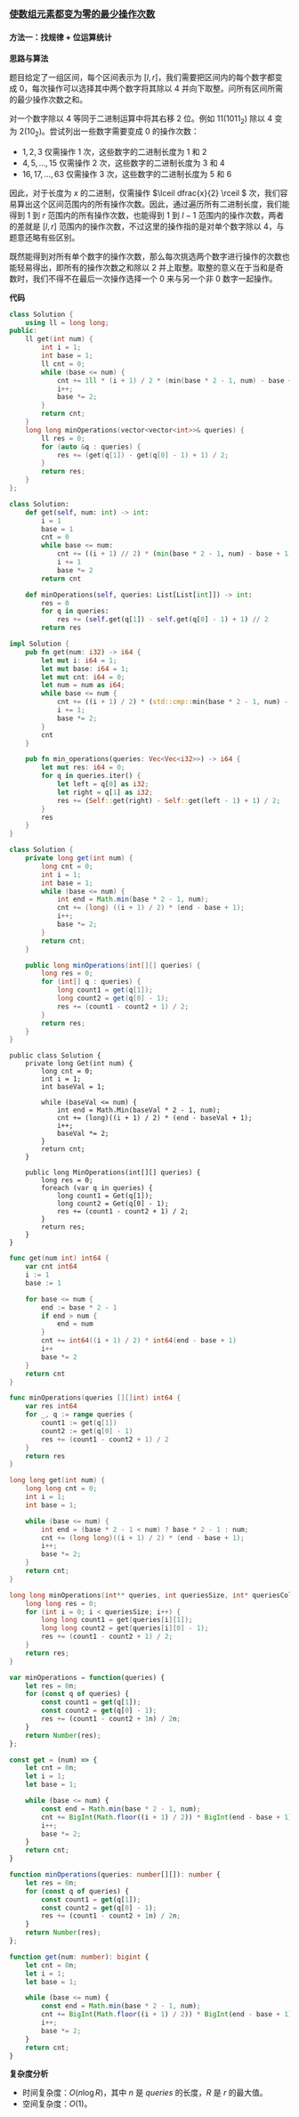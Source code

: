 ### [使数组元素都变为零的最少操作次数](https://leetcode.cn/problems/minimum-operations-to-make-array-elements-zero/solutions/3764859/shi-shu-zu-yuan-su-du-bian-wei-ling-de-z-11m3/)

#### 方法一：找规律 + 位运算统计

**思路与算法**

题目给定了一组区间，每个区间表示为 $[l,r]$，我们需要把区间内的每个数字都变成 $0$，每次操作可以选择其中两个数字将其除以 $4$ 并向下取整。问所有区间所需的最少操作次数之和。

对一个数字除以 $4$ 等同于二进制运算中将其右移 $2$ 位。例如 $11(1011_2)$ 除以 $4$ 变为 $2(10_2)$。尝试列出一些数字需要变成 $0$ 的操作次数：

- $1,2,3$ 仅需操作 $1$ 次，这些数字的二进制长度为 $1$ 和 $2$
- $4,5,\dots ,15$ 仅需操作 $2$ 次，这些数字的二进制长度为 $3$ 和 $4$
- $16,17,\dots ,63$ 仅需操作 $3$ 次，这些数字的二进制长度为 $5$ 和 $6$

因此，对于长度为 $x$ 的二进制，仅需操作 $\lceil dfrac{x}{2} \rceil $ 次，我们容易算出这个区间范围内的所有操作次数。因此，通过遍历所有二进制长度，我们能得到 $1$ 到 $r$ 范围内的所有操作次数，也能得到 $1$ 到 $l-1$ 范围内的操作次数，两者的差就是 $[l,r]$ 范围内的操作次数，不过这里的操作指的是对单个数字除以 $4$，与题意还略有些区别。

既然能得到对所有单个数字的操作次数，那么每次挑选两个数字进行操作的次数也能轻易得出，即所有的操作次数之和除以 $2$ 并上取整。取整的意义在于当和是奇数时，我们不得不在最后一次操作选择一个 $0$ 来与另一个非 $0$ 数字一起操作。

**代码**

```C++
class Solution {
    using ll = long long;
public:
    ll get(int num) {
        int i = 1;
        int base = 1;
        ll cnt = 0;
        while (base <= num) {
            cnt += 1ll * (i + 1) / 2 * (min(base * 2 - 1, num) - base + 1);
            i++;
            base *= 2;
        }
        return cnt;
    }
    long long minOperations(vector<vector<int>>& queries) {
        ll res = 0;
        for (auto &q : queries) {
            res += (get(q[1]) - get(q[0] - 1) + 1) / 2;
        }
        return res;
    }
};
```

```Python
class Solution:
    def get(self, num: int) -> int:
        i = 1
        base = 1
        cnt = 0
        while base <= num:
            cnt += ((i + 1) // 2) * (min(base * 2 - 1, num) - base + 1)
            i += 1
            base *= 2
        return cnt

    def minOperations(self, queries: List[List[int]]) -> int:
        res = 0
        for q in queries:
            res += (self.get(q[1]) - self.get(q[0] - 1) + 1) // 2
        return res
```

```Rust
impl Solution {
    pub fn get(num: i32) -> i64 {
        let mut i: i64 = 1;
        let mut base: i64 = 1;
        let mut cnt: i64 = 0;
        let num = num as i64;
        while base <= num {
            cnt += ((i + 1) / 2) * (std::cmp::min(base * 2 - 1, num) - base + 1);
            i += 1;
            base *= 2;
        }
        cnt
    }

    pub fn min_operations(queries: Vec<Vec<i32>>) -> i64 {
        let mut res: i64 = 0;
        for q in queries.iter() {
            let left = q[0] as i32;
            let right = q[1] as i32;
            res += (Self::get(right) - Self::get(left - 1) + 1) / 2;
        }
        res
    }
}
```

```Java
class Solution {
    private long get(int num) {
        long cnt = 0;
        int i = 1;
        int base = 1;
        while (base <= num) {
            int end = Math.min(base * 2 - 1, num);
            cnt += (long) ((i + 1) / 2) * (end - base + 1);
            i++;
            base *= 2;
        }
        return cnt;
    }

    public long minOperations(int[][] queries) {
        long res = 0;
        for (int[] q : queries) {
            long count1 = get(q[1]);
            long count2 = get(q[0] - 1);
            res += (count1 - count2 + 1) / 2;
        }
        return res;
    }
}
```

```CSharp
public class Solution {
    private long Get(int num) {
        long cnt = 0;
        int i = 1;
        int baseVal = 1;

        while (baseVal <= num) {
            int end = Math.Min(baseVal * 2 - 1, num);
            cnt += (long)((i + 1) / 2) * (end - baseVal + 1);
            i++;
            baseVal *= 2;
        }
        return cnt;
    }

    public long MinOperations(int[][] queries) {
        long res = 0;
        foreach (var q in queries) {
            long count1 = Get(q[1]);
            long count2 = Get(q[0] - 1);
            res += (count1 - count2 + 1) / 2;
        }
        return res;
    }
}
```

```Go
func get(num int) int64 {
    var cnt int64
    i := 1
    base := 1

    for base <= num {
        end := base * 2 - 1
        if end > num {
            end = num
        }
        cnt += int64((i + 1) / 2) * int64(end - base + 1)
        i++
        base *= 2
    }
    return cnt
}

func minOperations(queries [][]int) int64 {
    var res int64
    for _, q := range queries {
        count1 := get(q[1])
        count2 := get(q[0] - 1)
        res += (count1 - count2 + 1) / 2
    }
    return res
}
```

```C
long long get(int num) {
    long long cnt = 0;
    int i = 1;
    int base = 1;

    while (base <= num) {
        int end = (base * 2 - 1 < num) ? base * 2 - 1 : num;
        cnt += (long long)((i + 1) / 2) * (end - base + 1);
        i++;
        base *= 2;
    }
    return cnt;
}

long long minOperations(int** queries, int queriesSize, int* queriesColSize) {
    long long res = 0;
    for (int i = 0; i < queriesSize; i++) {
        long long count1 = get(queries[i][1]);
        long long count2 = get(queries[i][0] - 1);
        res += (count1 - count2 + 1) / 2;
    }
    return res;
}
```

```JavaScript
var minOperations = function(queries) {
    let res = 0n;
    for (const q of queries) {
        const count1 = get(q[1]);
        const count2 = get(q[0] - 1);
        res += (count1 - count2 + 1n) / 2n;
    }
    return Number(res);
};

const get = (num) => {
    let cnt = 0n;
    let i = 1;
    let base = 1;

    while (base <= num) {
        const end = Math.min(base * 2 - 1, num);
        cnt += BigInt(Math.floor((i + 1) / 2)) * BigInt(end - base + 1);
        i++;
        base *= 2;
    }
    return cnt;
}
```

```TypeScript
function minOperations(queries: number[][]): number {
    let res = 0n;
    for (const q of queries) {
        const count1 = get(q[1]);
        const count2 = get(q[0] - 1);
        res += (count1 - count2 + 1n) / 2n;
    }
    return Number(res);
};

function get(num: number): bigint {
    let cnt = 0n;
    let i = 1;
    let base = 1;

    while (base <= num) {
        const end = Math.min(base * 2 - 1, num);
        cnt += BigInt(Math.floor((i + 1) / 2)) * BigInt(end - base + 1);
        i++;
        base *= 2;
    }
    return cnt;
}
```

**复杂度分析**

- 时间复杂度：$O(n \log R)$，其中 $n$ 是 $queries$ 的长度，$R$ 是 $r$ 的最大值。
- 空间复杂度：$O(1)$。
